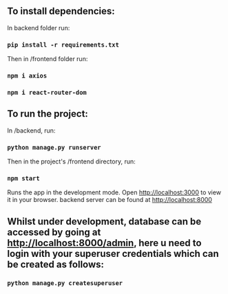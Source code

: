 ## To install dependencies:

In backend folder run:

### `pip install -r requirements.txt`

Then in /frontend folder run:

### `npm i axios`
### `npm i react-router-dom`



## To run the project:

In /backend, run:

### `python manage.py runserver`

Then in the project's /frontend directory, run:

### `npm start`

Runs the app in the development mode.
Open [http://localhost:3000](http://localhost:3000) to view it in your browser.
backend server can be found at [http://localhost:8000](http://localhost:8000)


## Whilst under development, database can be accessed by going at [http://localhost:8000/admin](http://localhost:8000/admin), here u need to login with your superuser credentials which can be created as follows:

### `python manage.py createsuperuser`